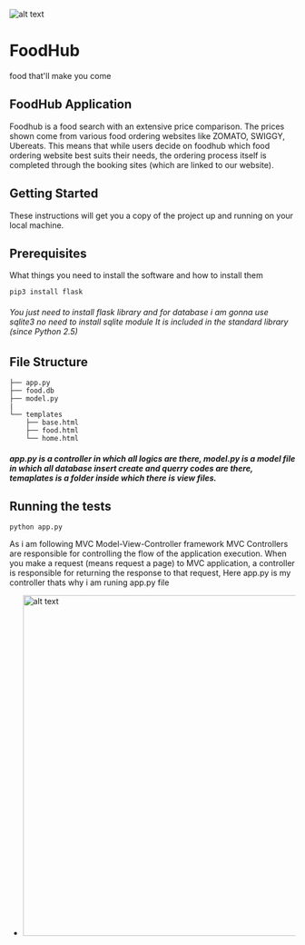 ![alt text](https://encrypted-tbn0.gstatic.com/images?q=tbn:ANd9GcTOSKgCL02z_NzBLQCUxZuHglfbS7dlPgN9lc-fn8yc5qdm9gt8)

# FoodHub
food that'll make you come

## FoodHub Application

Foodhub is a food search with an extensive price comparison. The prices shown come from various food ordering  websites like ZOMATO, SWIGGY, Ubereats. This means that while users decide on foodhub which food ordering website best suits their needs, the ordering process itself is completed through the booking sites (which are linked to our website).

## Getting Started

These instructions will get you a copy of the project up and running on your local machine.

## Prerequisites

What things you need to install the software and how to install them

``` pip3 install flask ```

###### You just need to install flask library and for database i am gonna use sqlite3 no need to install sqlite module It is included in the standard library (since Python 2.5)

## File Structure

    ├── app.py
    ├── food.db
    ├── model.py
    |
    └── templates
        ├── base.html
        ├── food.html
        └── home.html 

##### app.py is a controller in which all logics are there, model.py is a model file in which all database insert create and querry codes are there, temaplates is a folder inside which there is view files.

## Running the tests

``` python app.py ```

As i am following MVC Model-View-Controller framework MVC Controllers are responsible for controlling the flow of the application execution. When you make a request (means request a page) to MVC application, a controller is responsible for returning the response to that request, Here app.py is my controller thats why i am runing app.py file

* <img src="flask_project/Screenshot from 2019-05-08 11-10-11.png" alt="alt text" width="600">
